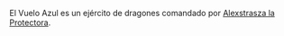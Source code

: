 El Vuelo Azul es un ejército de dragones comandado por [Alexstrasza la Protectora](Alexstrasza.md). 